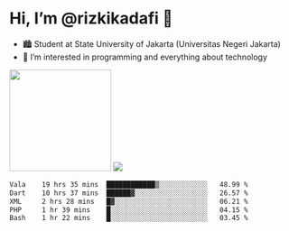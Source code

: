 # Hi, I’m @rizkikadafi 👋
- 🏙 Student at State University of Jakarta (Universitas Negeri Jakarta)
- 👀 I’m interested in programming and everything about technology
<img height="180em" src="https://github-readme-stats.vercel.app/api?username=rizkikadafi&show_icons=true&hide_border=true&&count_private=true&include_all_commits=true" />
<img src="https://github-readme-stats.vercel.app/api/top-langs/?username=rizkikadafi&show_icons=true&hide_border=true&&count_private=true&include_all_commits=true" />

<!--START_SECTION:waka-->

```txt
Vala    19 hrs 35 mins  ████████████▒░░░░░░░░░░░░   48.99 %
Dart    10 hrs 37 mins  ██████▓░░░░░░░░░░░░░░░░░░   26.57 %
XML     2 hrs 28 mins   █▓░░░░░░░░░░░░░░░░░░░░░░░   06.21 %
PHP     1 hr 39 mins    █░░░░░░░░░░░░░░░░░░░░░░░░   04.15 %
Bash    1 hr 22 mins    █░░░░░░░░░░░░░░░░░░░░░░░░   03.45 %
```

<!--END_SECTION:waka-->

<!---
rizkikadafi/rizkikadafi is a ✨ special ✨ repository because its `README.md` (this file) appears on your GitHub profile.
You can click the Preview link to take a look at your changes.
--->
